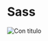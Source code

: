 # Sass


![Con titulo](https://user-images.githubusercontent.com/32285482/37838745-b6b7205a-2e86-11e8-8cb3-0a7ced992d11.png "titulo")
